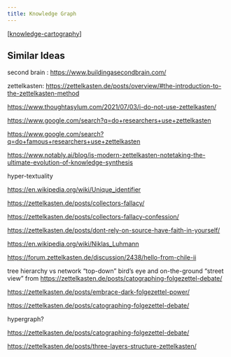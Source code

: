 ```yaml
---
title: Knowledge Graph
---
```


[[knowledge-cartography]]

## Similar Ideas

second brain : https://www.buildingasecondbrain.com/

zettelkasten: https://zettelkasten.de/posts/overview/#the-introduction-to-the-zettelkasten-method

https://www.thoughtasylum.com/2021/07/03/i-do-not-use-zettelkasten/

https://www.google.com/search?q=do+researchers+use+zettelkasten

https://www.google.com/search?q=do+famous+researchers+use+zettelkasten

https://www.notably.ai/blog/is-modern-zettelkasten-notetaking-the-ultimate-evolution-of-knowledge-synthesis

hyper-textuality

https://en.wikipedia.org/wiki/Unique_identifier

https://zettelkasten.de/posts/collectors-fallacy/

https://zettelkasten.de/posts/collectors-fallacy-confession/

https://zettelkasten.de/posts/dont-rely-on-source-have-faith-in-yourself/

https://en.wikipedia.org/wiki/Niklas_Luhmann

https://forum.zettelkasten.de/discussion/2438/hello-from-chile-ii

tree hierarchy vs network
 “top-down” bird’s eye and on-the-ground “street view” from https://zettelkasten.de/posts/catographing-folgezettel-debate/

https://zettelkasten.de/posts/embrace-dark-folgezettel-power/

https://zettelkasten.de/posts/catographing-folgezettel-debate/

hypergraph?

https://zettelkasten.de/posts/catographing-folgezettel-debate/

https://zettelkasten.de/posts/three-layers-structure-zettelkasten/







[//begin]: # "Autogenerated link references for markdown compatibility"
[knowledge-cartography]: ./../bubbles/knowledge-cartography "knowledge-cartography"
[//end]: # "Autogenerated link references"